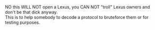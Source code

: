  NO this WILL NOT open a Lexus, you CAN NOT "troll" Lexus owners and don't be that dick anyway.<br>
 This is to help somebody to decode a protocol to bruteforce them or for testing purposes.
